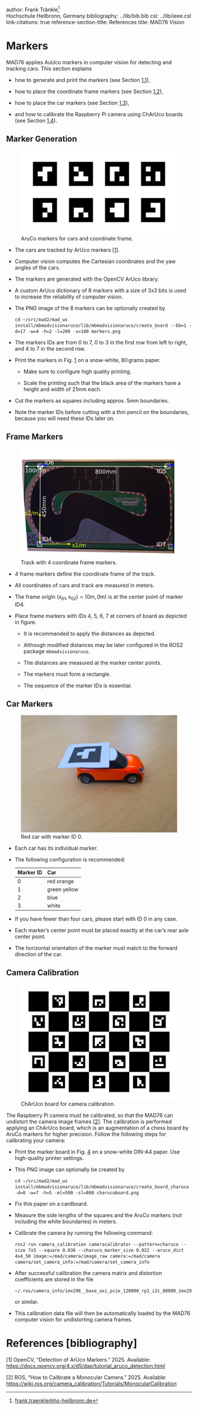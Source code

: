 author: Frank Tränkle[^1]  
Hochschule Heilbronn, Germany
bibliography: ../lib/bib.bib
csl: ../lib/ieee.csl
link-citations: true
reference-section-title: References
title: MAD76 Vision

Markers
=======

MAD76 applies AuUco markers in computer vision for detecting and
tracking cars. This section explains

-   how to generate and print the markers (see
    Section <a href="#marker-generation" data-reference-type="ref" data-reference="marker-generation">1.1</a>),

-   how to place the coordinate frame markers (see
    Section <a href="#frame-markers" data-reference-type="ref" data-reference="frame-markers">1.2</a>),

-   how to place the car markers (see
    Section <a href="#car-markers" data-reference-type="ref" data-reference="car-markers">1.3</a>),

-   and how to calibrate the Raspberry Pi camera using ChArUco boards
    (see
    Section <a href="#camera-calibration" data-reference-type="ref" data-reference="camera-calibration">1.4</a>).

Marker Generation
-----------------

<figure>
<img src="markers.png" id="F-markers" alt="" /><figcaption>AruCo markers for cars and coordinate frame.</figcaption>
</figure>

-   The cars are tracked by ArUco markers \[[1](#ref-opencv-aruco)\].

-   Computer vision computes the Cartesian coordinates and the yaw
    angles of the cars.

-   The markers are generated with the OpenCV ArUco library.

-   A custom ArUco dictionary of 8 markers with a size of 3x3 bits is
    used to increase the reliability of computer vision.

-   The PNG image of the 8 markers can be optionally created by

        cd ~/src/mad2/mad_ws
        install/mbmadvisionaruco/lib/mbmadvisionaruco/create_board --bb=1 -d=17 -w=4 -h=2 -l=200 -s=100 markers.png

-   The markers IDs are from 0 to 7, 0 to 3 in the first row from left
    to right, and 4 to 7 in the second row.

-   Print the markers in
    Fig. <a href="#F-markers" data-reference-type="ref" data-reference="F-markers">1</a>
    on a snow-white, 80 grams paper.

    -   Make sure to configure high quality printing.

    -   Scale the printing such that the black area of the markers have
        a height and width of 21mm each.

-   Cut the markers as squares including approx. 5mm boundaries.

-   Note the marker IDs before cutting with a thin pencil on the
    boundaries, because you will need these IDs later on.

Frame Markers
-------------

<figure>
<img src="track.png" id="F-framemarkers" alt="" /><figcaption>Track with 4 coordinate frame markers.</figcaption>
</figure>

-   4 frame markers define the coordinate frame of the track.

-   All coordinates of cars and track are measured in meters.

-   The frame origin $(s_{01},s_{02})=(0\mathrm{m},0\mathrm{m})$ is at
    the center point of marker ID4.

-   Place frame markers with IDs 4, 5, 6, 7 at corners of board as
    depicted in figure.

    -   It is recommended to apply the distances as depicted.

    -   Although modified distances may be later configured in the ROS2
        package `mbmadvisionaruco`.

    -   The distances are measured at the marker center points.

    -   The markers must form a rectangle.

    -   The sequence of the marker IDs is essential.

Car Markers
-----------

<figure>
<img src="carmarker.jpg" id="F-carmarker" alt="" /><figcaption>Red car with marker ID 0.</figcaption>
</figure>

-   Each car has its individual marker.

-   The following configuration is recommended:

    | Marker ID | Car          |
    |:----------|:-------------|
    | 0         | red orange   |
    | 1         | green yellow |
    | 2         | blue         |
    | 3         | white        |

-   If you have fewer than four cars, please start with ID 0 in any
    case.

-   Each marker’s center point must be placed exactly at the car’s rear
    axle center point.

-   The horizontal orientation of the marker must match to the forward
    direction of the car.

Camera Calibration
------------------

<figure>
<img src="charucoboard.png" id="F-charuco" alt="" /><figcaption>ChArUco board for camera calibration.</figcaption>
</figure>

The Raspberry Pi camera must be calibrated, so that the MAD76 can
undistort the camera image frames \[[2](#ref-ros-camera-calibration)\].
The calibration is performed applying an ChArUco board, which is an
augmentation of a chess board by AruCo markers for higher precision.
Follow the following steps for calibrating your camera:

-   Print the marker board in
    Fig. <a href="#F-charuco" data-reference-type="ref" data-reference="F-charuco">4</a>
    on a snow-white DIN-A4 paper. Use high-quality printer settings.

-   This PNG image can optionally be created by

        cd ~/src/mad2/mad_ws
        install/mbmadvisionaruco/lib/mbmadvisionaruco/create_board_charuco -d=0 -w=7 -h=5 -ml=500 -sl=800 charucoboard.png

-   Fix this paper on a cardboard.

-   Measure the side lengths of the squares and the AruCo markers (not
    including the white boundaries) in meters.

-   Calibrate the camera by running the following command:

        ros2 run camera_calibration cameracalibrator --pattern=charuco --size 7x5 --square 0.036 --charuco_marker_size 0.022 --aruco_dict 4x4_50 image:=/mad/camera/image_raw camera:=/mad/camera camera/set_camera_info:=/mad/camera/set_camera_info

-   After successful calibration the camera matrix and distortion
    coefficients are stored in the file

        ~/.ros/camera_info/imx296__base_axi_pcie_120000_rp1_i2c_88000_imx296_1a_800x600.yaml

    or similar.

-   This calibration data file will then be automatically loaded by the
    MAD76 computer vision for undistorting camera frames.

References [bibliography]
==========

<div id="refs" class="references" markdown="1">

<div id="ref-opencv-aruco" markdown="1">

\[1\] OpenCV, “Detection of ArUco Markers.” 2025. Available:
<https://docs.opencv.org/4.x/d5/dae/tutorial_aruco_detection.html>

</div>

<div id="ref-ros-camera-calibration" markdown="1">

\[2\] ROS, “How to Calibrate a Monocular Camera.” 2025. Available:
<https://wiki.ros.org/camera_calibration/Tutorials/MonocularCalibration>

</div>

</div>

[^1]: frank.traenkle@hs-heilbronn.de
